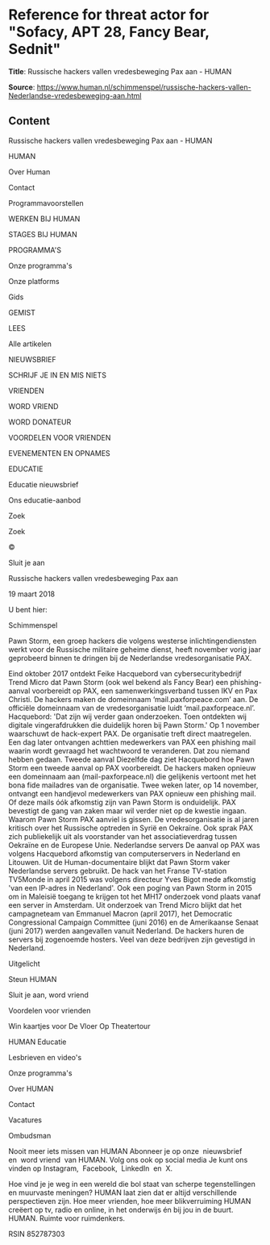 # Reference for threat actor for "Sofacy, APT 28, Fancy Bear, Sednit"

**Title**: Russische hackers vallen vredesbeweging Pax aan - HUMAN

**Source**: https://www.human.nl/schimmenspel/russische-hackers-vallen-Nederlandse-vredesbeweging-aan.html

## Content




Russische hackers vallen vredesbeweging Pax aan - HUMAN

































































HUMAN



Over Human




Contact




Programmavoorstellen




WERKEN BIJ HUMAN




STAGES BIJ HUMAN





PROGRAMMA'S



Onze programma's




Onze platforms




Gids




GEMIST





LEES



Alle artikelen





NIEUWSBRIEF



SCHRIJF JE IN EN MIS NIETS





VRIENDEN



WORD VRIEND




WORD DONATEUR




VOORDELEN VOOR VRIENDEN




EVENEMENTEN EN OPNAMES





EDUCATIE



Educatie nieuwsbrief




Ons educatie-aanbod




















































































Zoek








Zoek































©
 









Sluit je aan











Russische hackers vallen vredesbeweging Pax aan












19 maart 2018












U bent hier:




 Schimmenspel 












Pawn Storm, een groep hackers die volgens westerse inlichtingendiensten werkt voor de Russische militaire geheime dienst, heeft november vorig jaar geprobeerd binnen te dringen bij de Nederlandse vredesorganisatie PAX.














Eind oktober 2017 ontdekt Feike Hacquebord van cybersecuritybedrijf Trend Micro dat Pawn Storm (ook wel bekend als Fancy Bear) een phishing-aanval voorbereidt op PAX, een samenwerkingsverband tussen IKV en Pax Christi. De hackers maken de domeinnaam ‘mail.paxforpeace.com’ aan. De officiële domeinnaam van de vredesorganisatie luidt ‘mail.paxforpeace.nl’. Hacquebord: 'Dat zijn wij verder gaan onderzoeken. Toen ontdekten wij digitale vingerafdrukken die duidelijk horen bij Pawn Storm.'
Op 1 november waarschuwt de hack-expert PAX. De organisatie treft direct maatregelen. Een dag later ontvangen achttien medewerkers van PAX een phishing mail waarin wordt gevraagd het wachtwoord te veranderen. Dat zou niemand hebben gedaan.
Tweede aanval
Diezelfde dag ziet Hacquebord hoe Pawn Storm een tweede aanval op PAX voorbereidt. De hackers maken opnieuw een domeinnaam aan (mail-paxforpeace.nl) die gelijkenis vertoont met het bona fide mailadres van de organisatie. Twee weken later, op 14 november, ontvangt een handjevol medewerkers van PAX opnieuw een phishing mail. Of deze mails óók afkomstig zijn van Pawn Storm is onduidelijk. PAX bevestigt de gang van zaken maar wil verder niet op de kwestie ingaan.
Waarom Pawn Storm PAX aanviel is gissen. De vredesorganisatie is al jaren kritisch over het Russische optreden in Syrië en Oekraïne. Ook sprak PAX zich publiekelijk uit als voorstander van het associatieverdrag tussen Oekraïne en de Europese Unie.
Nederlandse servers
De aanval op PAX was volgens Hacquebord afkomstig van computerservers in Nederland en Litouwen. Uit de Human-documentaire blijkt dat Pawn Storm vaker Nederlandse servers gebruikt. De hack van het Franse TV-station TV5Monde in april 2015 was volgens directeur Yves Bigot mede afkomstig 'van een IP-adres in Nederland'. Ook een poging van Pawn Storm in 2015 om in Maleisië toegang te krijgen tot het MH17 onderzoek vond plaats vanaf een server in Amsterdam. Uit onderzoek van Trend Micro blijkt dat het campagneteam van Emmanuel Macron (april 2017), het Democratic Congressional Campaign Committee (juni 2016) en de Amerikaanse Senaat (juni 2017) werden aangevallen vanuit Nederland. De hackers huren de servers bij zogenoemde hosters. Veel van deze bedrijven zijn gevestigd in Nederland.






































Uitgelicht









Steun HUMAN





Sluit je aan, word vriend










Voordelen voor vrienden





Win kaartjes voor De Vloer Op Theatertour










HUMAN Educatie





Lesbrieven en video's

















Onze programma's




Over HUMAN




Contact




Vacatures




Ombudsman










Nooit meer iets missen van HUMAN
Abonneer je op onze  nieuwsbrief  en  word vriend  van HUMAN.
Volg ons ook op social media
Je kunt ons vinden op Instagram,  Facebook,  LinkedIn  en  X.








Hoe vind je je weg in een wereld die bol staat van scherpe tegenstellingen en muurvaste meningen? HUMAN laat zien dat er altijd verschillende perspectieven zijn. Hoe meer vrienden, hoe meer blikverruiming HUMAN creëert op tv, radio en online, in het onderwijs én bij jou in de buurt. HUMAN. Ruimte voor ruimdenkers.









RSIN 852787303




















 

